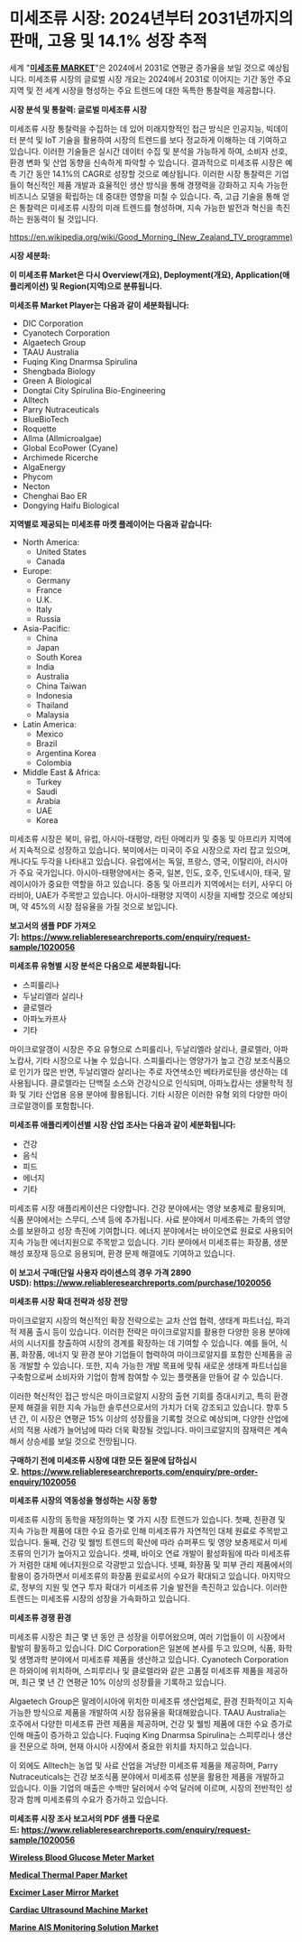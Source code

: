 <p><h1>미세조류 시장: 2024년부터 2031년까지의 판매, 고용 및 14.1% 성장 추적</h1></p><p>세계 "<strong><a href="https://www.reliableresearchreports.com/microalgae-r1020056?utm_campaign=106&utm_medium=8&utm_source=Github&utm_content=ia&utm_term=26112024&utm_id=microalgae">미세조류 MARKET</a></strong>"은 2024에서 2031로 연평균 증가율을 보일 것으로 예상됩니다. 미세조류 시장의 글로벌 시장 개요는 2024에서 2031로 이어지는 기간 동안 주요 지역 및 전 세계 시장을 형성하는 주요 트렌드에 대한 독특한 통찰력을 제공합니다.</p>
<p><strong>시장 분석 및 통찰력: 글로벌 미세조류 시장</strong></p>
<p><p>미세조류 시장 통찰력을 수집하는 데 있어 미래지향적인 접근 방식은 인공지능, 빅데이터 분석 및 IoT 기술을 활용하여 시장의 트렌드를 보다 정교하게 이해하는 데 기여하고 있습니다. 이러한 기술들은 실시간 데이터 수집 및 분석을 가능하게 하여, 소비자 선호, 환경 변화 및 산업 동향을 신속하게 파악할 수 있습니다. 결과적으로 미세조류 시장은 예측 기간 동안 14.1%의 CAGR로 성장할 것으로 예상됩니다. 이러한 시장 통찰력은 기업들이 혁신적인 제품 개발과 효율적인 생산 방식을 통해 경쟁력을 강화하고 지속 가능한 비즈니스 모델을 확립하는 데 중대한 영향을 미칠 수 있습니다. 즉, 고급 기술을 통해 얻은 통찰력은 미세조류 시장의 미래 트렌드를 형성하며, 지속 가능한 발전과 혁신을 촉진하는 원동력이 될 것입니다.</p></p>
<p><a href="%7CAUTHORITHY_DOMAIN_URL%7C?utm_campaign=106&utm_medium=8&utm_source=Github&utm_content=ia&utm_term=26112024&utm_id=microalgae">https://en.wikipedia.org/wiki/Good_Morning_(New_Zealand_TV_programme)</a></p>
<p><strong>시장 세분화:</strong></p>
<p><strong>이 미세조류 Market은 다시 Overview(개요), Deployment(개요), Application(애플리케이션) 및 Region(지역)으로 분류됩니다.</strong></p>
<p><strong>미세조류 Market Player는 다음과 같이 세분화됩니다:</strong></p>
<p><ul><li>DIC Corporation</li><li>Cyanotech Corporation</li><li>Algaetech Group</li><li>TAAU Australia</li><li>Fuqing King Dnarmsa Spirulina</li><li>Shengbada Biology</li><li>Green A Biological</li><li>Dongtai City Spirulina Bio-Engineering</li><li>Alltech</li><li>Parry Nutraceuticals</li><li>BlueBioTech</li><li>Roquette</li><li>Allma (Allmicroalgae)</li><li>Global EcoPower (Cyane)</li><li>Archimede Ricerche</li><li>AlgaEnergy</li><li>Phycom</li><li>Necton</li><li>Chenghai Bao ER</li><li>Dongying Haifu Biological</li></ul></p>
<p><strong>지역별로 제공되는 미세조류 마켓 플레이어는 다음과 같습니다:</strong></p>
<p><ul>
    <li>
        North America:
        <ul>
            <li>United States</li>
            <li>Canada</li>
        </ul>
    </li>
    <li>
        Europe:
        <ul>
            <li>Germany</li>
            <li>France</li>
            <li>U.K.</li>
            <li>Italy</li>
            <li>Russia</li>
        </ul>
    </li>
    <li>
        Asia-Pacific:
        <ul>
            <li>China</li>
            <li>Japan</li>
            <li>South Korea</li>
            <li>India</li>
            <li>Australia</li>
            <li>China Taiwan</li>
            <li>Indonesia</li>
            <li>Thailand</li>
            <li>Malaysia</li>
        </ul>
    </li>
    <li>
        Latin America:
        <ul>
            <li>Mexico</li>
            <li>Brazil</li>
            <li>Argentina Korea</li>
            <li>Colombia</li>
        </ul>
    </li>
    <li>
        Middle East & Africa:
        <ul>
            <li>Turkey</li>
            <li>Saudi</li>
            <li>Arabia</li>
            <li>UAE</li>
            <li>Korea</li>
        </ul>
    </li>
    </ul></p>
<p><p>미세조류 시장은 북미, 유럽, 아시아-태평양, 라틴 아메리카 및 중동 및 아프리카 지역에서 지속적으로 성장하고 있습니다. 북미에서는 미국이 주요 시장으로 자리 잡고 있으며, 캐나다도 두각을 나타내고 있습니다. 유럽에서는 독일, 프랑스, 영국, 이탈리아, 러시아가 주요 국가입니다. 아시아-태평양에서는 중국, 일본, 인도, 호주, 인도네시아, 태국, 말레이시아가 중요한 역할을 하고 있습니다. 중동 및 아프리카 지역에서는 터키, 사우디 아라비아, UAE가 주목받고 있습니다. 아시아-태평양 지역이 시장을 지배할 것으로 예상되며, 약 45%의 시장 점유율을 가질 것으로 보입니다.</p></p>
<p><strong>보고서의 샘플 PDF 가져오기:&nbsp;<a href="https://www.reliableresearchreports.com/enquiry/request-sample/1020056?utm_campaign=106&utm_medium=8&utm_source=Github&utm_content=ia&utm_term=26112024&utm_id=microalgae">https://www.reliableresearchreports.com/enquiry/request-sample/1020056</a></strong></p>
<p><strong>미세조류 유형별 시장 분석은 다음으로 세분화됩니다:</strong></p>
<p><ul><li>스피룰리나</li><li>두날리엘라 살리나</li><li>클로렐라</li><li>아파노카프사</li><li>기타</li></ul></p>
<p><p>마이크로알갱이 시장은 주요 유형으로 스피룰리나, 두날리엘라 살리나, 클로렐라, 아파노캅사, 기타 시장으로 나눌 수 있습니다. 스피룰리나는 영양가가 높고 건강 보조식품으로 인기가 많은 반면, 두날리엘라 살리나는 주로 자연색소인 베타카로틴을 생산하는 데 사용됩니다. 클로렐라는 단백질 소스와 건강식으로 인식되며, 아파노캅사는 생물학적 정화 및 기타 산업용 응용 분야에 활용됩니다. 기타 시장은 이러한 유형 외의 다양한 마이크로알갱이를 포함합니다.</p></p>
<p><strong>미세조류 애플리케이션별 시장 산업 조사는 다음과 같이 세분화됩니다:</strong></p>
<p><ul><li>건강</li><li>음식</li><li>피드</li><li>에너지</li><li>기타</li></ul></p>
<p><p>미세조류 시장 애플리케이션은 다양합니다. 건강 분야에서는 영양 보충제로 활용되며, 식품 분야에서는 스무디, 스낵 등에 추가됩니다. 사료 분야에서 미세조류는 가축의 영양소를 보완하고 성장 촉진에 기여합니다. 에너지 분야에서는 바이오연료 원료로 사용되어 지속 가능한 에너지원으로 주목받고 있습니다. 기타 분야에서 미세조류는 화장품, 생분해성 포장재 등으로 응용되며, 환경 문제 해결에도 기여하고 있습니다.</p></p>
<p><strong>이 보고서 구매(단일 사용자 라이센스의 경우 가격 2890 USD):&nbsp;<a href="https://www.reliableresearchreports.com/purchase/1020056?utm_campaign=106&utm_medium=8&utm_source=Github&utm_content=ia&utm_term=26112024&utm_id=microalgae">https://www.reliableresearchreports.com/purchase/1020056</a></strong></p>
<p><strong>미세조류 시장 확대 전략과 성장 전망</strong></p>
<p><p>마이크로알지 시장의 혁신적인 확장 전략으로는 교차 산업 협력, 생태계 파트너십, 파괴적 제품 출시 등이 있습니다. 이러한 전략은 마이크로알지를 활용한 다양한 응용 분야에서의 시너지를 창출하여 시장의 경계를 확장하는 데 기여할 수 있습니다. 예를 들어, 식품, 화장품, 에너지 및 환경 분야 기업들이 협력하여 마이크로알지를 포함한 신제품을 공동 개발할 수 있습니다. 또한, 지속 가능한 개발 목표에 맞춰 새로운 생태계 파트너십을 구축함으로써 소비자와 기업이 함께 참여할 수 있는 플랫폼을 만들어 갈 수 있습니다.</p><p>이러한 혁신적인 접근 방식은 마이크로알지 시장의 출현 기회를 증대시키고, 특히 환경 문제 해결을 위한 지속 가능한 솔루션으로서의 가치가 더욱 강조되고 있습니다. 향후 5년 간, 이 시장은 연평균 15% 이상의 성장률을 기록할 것으로 예상되며, 다양한 산업에서의 적용 사례가 늘어남에 따라 더욱 확장될 것입니다. 마이크로알지의 잠재력은 계속해서 상승세를 보일 것으로 전망됩니다.</p></p>
<p><strong>구매하기 전에 미세조류 시장에 대한 모든 질문에 답하십시오.&nbsp;<a href="https://www.reliableresearchreports.com/enquiry/pre-order-enquiry/1020056?utm_campaign=106&utm_medium=8&utm_source=Github&utm_content=ia&utm_term=26112024&utm_id=microalgae">https://www.reliableresearchreports.com/enquiry/pre-order-enquiry/1020056</a></strong><strong></strong></p>
<p><strong>미세조류 시장의 역동성을 형성하는 시장 동향</strong></p>
<p><p>미세조류 시장의 동학을 재정의하는 몇 가지 시장 트렌드가 있습니다. 첫째, 친환경 및 지속 가능한 제품에 대한 수요 증가로 인해 미세조류가 자연적인 대체 원료로 주목받고 있습니다. 둘째, 건강 및 웰빙 트렌드의 확산에 따라 슈퍼푸드 및 영양 보충제로서 미세조류의 인기가 높아지고 있습니다. 셋째, 바이오 연료 개발이 활성화됨에 따라 미세조류가 저렴한 대체 에너지원으로 각광받고 있습니다. 넷째, 화장품 및 피부 관리 제품에서의 활용이 증가하면서 미세조류의 화장품 원료로서의 수요가 확대되고 있습니다. 마지막으로, 정부의 지원 및 연구 투자 확대가 미세조류 기술 발전을 촉진하고 있습니다. 이러한 트렌드는 미세조류 시장의 성장을 가속화하고 있습니다.</p></p>
<p><strong>미세조류 경쟁 환경</strong></p>
<p><p>미세조류 시장은 최근 몇 년 동안 큰 성장을 이루어왔으며, 여러 기업들이 이 시장에서 활발히 활동하고 있습니다. DIC Corporation은 일본에 본사를 두고 있으며, 식품, 화학 및 생명과학 분야에서 미세조류 제품을 생산하고 있습니다. Cyanotech Corporation은 하와이에 위치하며, 스피루리나 및 클로렐라와 같은 고품질 미세조류 제품을 제공하며, 최근 몇 년 간 연평균 10% 이상의 성장률을 기록하고 있습니다.</p><p>Algaetech Group은 말레이시아에 위치한 미세조류 생산업체로, 환경 친화적이고 지속 가능한 방식으로 제품을 개발하여 시장 점유율을 확대해왔습니다. TAAU Australia는 호주에서 다양한 미세조류 관련 제품을 제공하며, 건강 및 웰빙 제품에 대한 수요 증가로 인해 매출이 증가하고 있습니다. Fuqing King Dnarmsa Spirulina는 스피루리나 생산을 전문으로 하며, 현재 아시아 시장에서 중요한 위치를 차지하고 있습니다.</p><p>이 외에도 Alltech는 농업 및 사료 산업을 겨냥한 미세조류 제품을 제공하며, Parry Nutraceuticals는 건강 보조식품 분야에서 미세조류 성분을 활용한 제품을 개발하고 있습니다. 이들 기업의 매출은 수백만 달러에서 수억 달러에 이르며, 시장의 전반적인 성장과 함께 미세조류의 수요가 증가하고 있습니다.</p></p>
<p><strong>미세조류 시장 조사 보고서의 PDF 샘플 다운로드:&nbsp;<a href="https://www.reliableresearchreports.com/enquiry/request-sample/1020056?utm_campaign=106&utm_medium=8&utm_source=Github&utm_content=ia&utm_term=26112024&utm_id=microalgae">https://www.reliableresearchreports.com/enquiry/request-sample/1020056</a></strong></p>
<p><strong><p><a href="https://github.com/nathandecarvalho/Market-Research-Report-List-5/blob/main/wireless-blood-glucose-meter-market.md?utm_campaign=106&utm_medium=8&utm_source=Github&utm_content=ia&utm_term=26112024&utm_id=microalgae">Wireless Blood Glucose Meter Market</a></p><p><a href="https://github.com/DixieGrimes/Market-Research-Report-List-1/blob/main/medical-thermal-paper-market.md?utm_campaign=106&utm_medium=8&utm_source=Github&utm_content=ia&utm_term=26112024&utm_id=microalgae">Medical Thermal Paper Market</a></p><p><a href="https://www.linkedin.com/pulse/revenue-forecast-growth-outlook-excimer-laser-mirror-market-rznef?utm_campaign=106&utm_medium=8&utm_source=Github&utm_content=ia&utm_term=26112024&utm_id=microalgae">Excimer Laser Mirror Market</a></p><p><a href="https://www.linkedin.com/pulse/cardiac-ultrasound-machine-market-growth-forecast-from-z6zae?utm_campaign=106&utm_medium=8&utm_source=Github&utm_content=ia&utm_term=26112024&utm_id=microalgae">Cardiac Ultrasound Machine Market</a></p><p><a href="https://issuu.com/reportprime-2/docs/marine-ais-monitoring-solution-mark_f9d80677fa10c4?utm_campaign=106&utm_medium=8&utm_source=Github&utm_content=ia&utm_term=26112024&utm_id=microalgae">Marine AIS Monitoring Solution Market</a></p></strong></p>